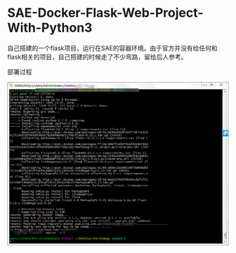 # SAE-Docker-Flask-Web-Project-With-Python3
自己搭建的一个flask项目，运行在SAE的容器环境。由于官方并没有给任何和flask相关的项目，自己搭建的时候走了不少弯路，留给后人参考。


部署过程

![部署步骤](/部署过程.jpg)
